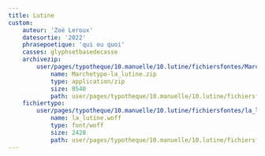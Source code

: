 ```yaml
---
title: Lutine
custom:
    auteur: 'Zoé Leroux'
    datesortie: '2022'
    phrasepoetique: 'qui ou quoi'
    casses: glyphsetbasedecasse
    archivezip:
        user/pages/typotheque/10.manuelle/10.lutine/fichiersfontes/Marchetypo-la_lutine.zip:
            name: Marchetypo-la_lutine.zip
            type: application/zip
            size: 8540
            path: user/pages/typotheque/10.manuelle/10.lutine/fichiersfontes/Marchetypo-la_lutine.zip
    fichiertypo:
        user/pages/typotheque/10.manuelle/10.lutine/fichiersfontes/la_lutine.woff:
            name: la_lutine.woff
            type: font/woff
            size: 2428
            path: user/pages/typotheque/10.manuelle/10.lutine/fichiersfontes/la_lutine.woff
---
```


